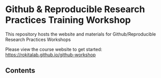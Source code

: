 # Github & Reproducible Research Practices Training Workshop

This repository hosts the website and materials for Github/Reproducible Research Practices Workshops

Please view the course website to get started: https://rokitalab.github.io/github-workshop

## Contents
